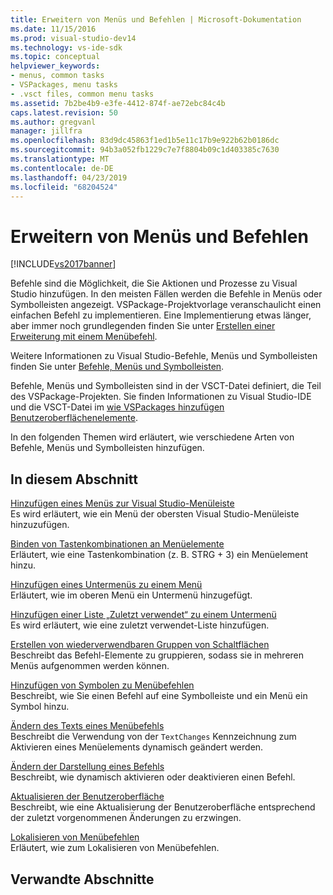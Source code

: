 ```yaml
---
title: Erweitern von Menüs und Befehlen | Microsoft-Dokumentation
ms.date: 11/15/2016
ms.prod: visual-studio-dev14
ms.technology: vs-ide-sdk
ms.topic: conceptual
helpviewer_keywords:
- menus, common tasks
- VSPackages, menu tasks
- .vsct files, common menu tasks
ms.assetid: 7b2be4b9-e3fe-4412-874f-ae72ebc84c4b
caps.latest.revision: 50
ms.author: gregvanl
manager: jillfra
ms.openlocfilehash: 83d9dc45863f1ed1b5e11c17b9e922b62b0186dc
ms.sourcegitcommit: 94b3a052fb1229c7e7f8804b09c1d403385c7630
ms.translationtype: MT
ms.contentlocale: de-DE
ms.lasthandoff: 04/23/2019
ms.locfileid: "68204524"
---
```

# <a name="extending-menus-and-commands"></a>Erweitern von Menüs und Befehlen
[!INCLUDE[vs2017banner](../includes/vs2017banner.md)]

Befehle sind die Möglichkeit, die Sie Aktionen und Prozesse zu Visual Studio hinzufügen. In den meisten Fällen werden die Befehle in Menüs oder Symbolleisten angezeigt. VSPackage-Projektvorlage veranschaulicht einen einfachen Befehl zu implementieren. Eine Implementierung etwas länger, aber immer noch grundlegenden finden Sie unter [Erstellen einer Erweiterung mit einem Menübefehl](../extensibility/creating-an-extension-with-a-menu-command.md).  
  
 Weitere Informationen zu Visual Studio-Befehle, Menüs und Symbolleisten finden Sie unter [Befehle, Menüs und Symbolleisten](../extensibility/internals/commands-menus-and-toolbars.md).  
  
 Befehle, Menüs und Symbolleisten sind in der VSCT-Datei definiert, die Teil des VSPackage-Projekten. Sie finden Informationen zu Visual Studio-IDE und die VSCT-Datei im [wie VSPackages hinzufügen Benutzeroberflächenelemente](../extensibility/internals/how-vspackages-add-user-interface-elements.md).  
  
 In den folgenden Themen wird erläutert, wie verschiedene Arten von Befehle, Menüs und Symbolleisten hinzufügen.  
  
## <a name="in-this-section"></a>In diesem Abschnitt  
 [Hinzufügen eines Menüs zur Visual Studio-Menüleiste](../extensibility/adding-a-menu-to-the-visual-studio-menu-bar.md)  
 Es wird erläutert, wie ein Menü der obersten Visual Studio-Menüleiste hinzuzufügen.  
  
 [Binden von Tastenkombinationen an Menüelemente](../extensibility/binding-keyboard-shortcuts-to-menu-items.md)  
 Erläutert, wie eine Tastenkombination (z. B. STRG + 3) ein Menüelement hinzu.  
  
 [Hinzufügen eines Untermenüs zu einem Menü](../extensibility/adding-a-submenu-to-a-menu.md)  
 Erläutert, wie im oberen Menü ein Untermenü hinzugefügt.  
  
 [Hinzufügen einer Liste „Zuletzt verwendet“ zu einem Untermenü](../extensibility/adding-a-most-recently-used-list-to-a-submenu.md)  
 Es wird erläutert, wie eine zuletzt verwendet-Liste hinzufügen.  
  
 [Erstellen von wiederverwendbaren Gruppen von Schaltflächen](../extensibility/creating-reusable-groups-of-buttons.md)  
 Beschreibt das Befehl-Elemente zu gruppieren, sodass sie in mehreren Menüs aufgenommen werden können.  
  
 [Hinzufügen von Symbolen zu Menübefehlen](../extensibility/adding-icons-to-menu-commands.md)  
 Beschreibt, wie Sie einen Befehl auf eine Symbolleiste und ein Menü ein Symbol hinzu.  
  
 [Ändern des Texts eines Menübefehls](../extensibility/changing-the-text-of-a-menu-command.md)  
 Beschreibt die Verwendung von der `TextChanges` Kennzeichnung zum Aktivieren eines Menüelements dynamisch geändert werden.  
  
 [Ändern der Darstellung eines Befehls](../extensibility/changing-the-appearance-of-a-command.md)  
 Beschreibt, wie dynamisch aktivieren oder deaktivieren einen Befehl.  
  
 [Aktualisieren der Benutzeroberfläche](../extensibility/updating-the-user-interface.md)  
 Beschreibt, wie eine Aktualisierung der Benutzeroberfläche entsprechend der zuletzt vorgenommenen Änderungen zu erzwingen.  
  
 [Lokalisieren von Menübefehlen](../extensibility/localizing-menu-commands.md)  
 Erläutert, wie zum Lokalisieren von Menübefehlen.  
  
## <a name="related-sections"></a>Verwandte Abschnitte
